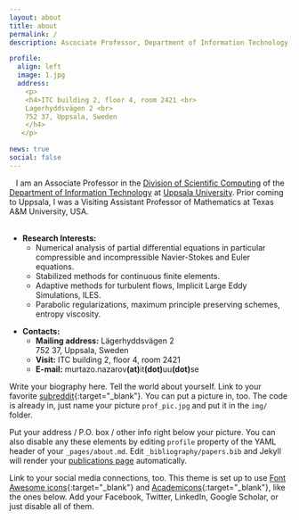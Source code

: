 ```yaml
---
layout: about
title: about
permalink: /
description: Ascociate Professor, Department of Information Technology,  Uppsala University

profile:
  align: left
  image: 1.jpg
  address: 
    <p>
    <h4>ITC building 2, floor 4, room 2421 <br>
    Lagerhyddsvägen 2 <br>
    752 37, Uppsala, Sweden
    </h4>
   </p>

news: true
social: false
---
```


</td>
<td>&nbsp;&nbsp;
</td>
<td style="vertical-align: top">
I am an Associate Professor in the 
<a href="http://www.it.uu.se/research/scicomp">Division of Scientific Computing</a> 
of the <a href="http://www.it.uu.se">Department of Information Technology</a>
at <a href="http://www.uu.se">Uppsala University</a>. 
Prior coming to Uppsala, I was a Visiting Assistant Professor of Mathematics at 
Texas A&M University, USA. <br>
<br>

<ul>
<li> <b>Research Interests:</b> 
<ul> 
<li> 
Numerical analysis of partial differential equations in particular
compressible and incompressible Navier-Stokes and Euler equations.
</li>
<li> 
Stabilized methods for continuous finite elements.
</li>
<li> 
Adaptive methods for turbulent flows,
Implicit Large Eddy Simulations, ILES.
</li>
<li> 
Parabolic regularizations, maximum principle preserving schemes, entropy viscosity.
</li>
</ul>
</ul>

<ul>
<li> <b>Contacts:</b> 
<br>
<ul> 
<li> <b>Mailing address:</b> 
Lägerhyddsvägen 2 <br>
752 37, Uppsala, Sweden <br>
</li>
<li> <b>Visit:</b> 
ITC building 2, floor 4, room 2421
</li>
</li>
<li> <b> E-mail:</b> murtazo.nazarov<b>(at)</b>it<b>(dot)</b>uu<b>(dot)</b>se
</li>
</ul>
</ul>

Write your biography here. Tell the world about yourself. Link to your favorite [subreddit](http://reddit.com){:target="\_blank"}. You can put a picture in, too. The code is already in, just name your picture `prof_pic.jpg` and put it in the `img/` folder.

Put your address / P.O. box / other info right below your picture. You can also disable any these elements by editing `profile` property of the YAML header of your `_pages/about.md`. Edit `_bibliography/papers.bib` and Jekyll will render your [publications page](/al-folio/publications/) automatically.

Link to your social media connections, too. This theme is set up to use [Font Awesome icons](http://fortawesome.github.io/Font-Awesome/){:target="\_blank"} and [Academicons](https://jpswalsh.github.io/academicons/){:target="\_blank"}, like the ones below. Add your Facebook, Twitter, LinkedIn, Google Scholar, or just disable all of them.
